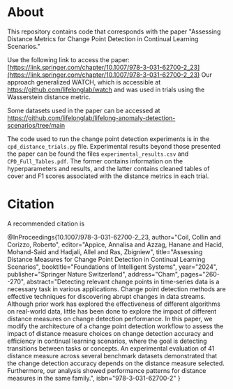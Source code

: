 # About

This repository contains code that corresponds with the paper "Assessing Distance Metrics for Change Point Detection in Continual Learning Scenarios." 

Use the following link to access the paper: [https://link.springer.com/chapter/10.1007/978-3-031-62700-2_23](https://link.springer.com/chapter/10.1007/978-3-031-62700-2_23)
Our approach generalized WATCH, which is accessible at https://github.com/lifelonglab/watch and was used in trials using the Wasserstein distance metric. 

Some datasets used in the paper can be accessed at https://github.com/lifelonglab/lifelong-anomaly-detection-scenarios/tree/main 

The code used to run the change point detection experiments is in the `cpd_distance_trials.py` file. Experimental results beyond those presented the paper can be found the files `experimental_results.csv` and `CPD_Full_Tables.pdf`. The former contains information on the hyperparameters and results, and the latter contains cleaned tables of cover and F1 scores associated with the distance metrics in each trial. 

# Citation
A recommended citation is 

@InProceedings{10.1007/978-3-031-62700-2_23,
author="Coil, Collin
and Corizzo, Roberto",
editor="Appice, Annalisa
and Azzag, Hanane
and Hacid, Mohand-Said
and Hadjali, Allel
and Ras, Zbigniew",
title="Assessing Distance Measures for Change Point Detection in Continual Learning Scenarios",
booktitle="Foundations of Intelligent Systems",
year="2024",
publisher="Springer Nature Switzerland",
address="Cham",
pages="260--270",
abstract="Detecting relevant change points in time-series data is a necessary task in various applications. Change point detection methods are effective techniques for discovering abrupt changes in data streams. Although prior work has explored the effectiveness of different algorithms on real-world data, little has been done to explore the impact of different distance measures on change detection performance. In this paper, we modify the architecture of a change point detection workflow to assess the impact of distance measure choices on change detection accuracy and efficiency in continual learning scenarios, where the goal is detecting transitions between tasks or concepts. An experimental evaluation of 41 distance measure across several benchmark datasets demonstrated that the change detection accuracy depends on the distance measure selected. Furthermore, our analysis showed performance patterns for distance measures in the same family.",
isbn="978-3-031-62700-2"
}
